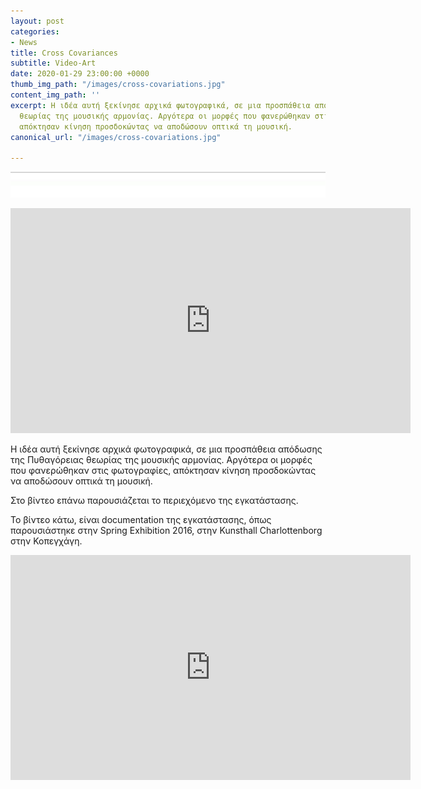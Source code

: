 ```yaml
---
layout: post
categories:
- News
title: Cross Covariances
subtitle: Video-Art
date: 2020-01-29 23:00:00 +0000
thumb_img_path: "/images/cross-covariations.jpg"
content_img_path: ''
excerpt: Η ιδέα αυτή ξεκίνησε αρχικά φωτογραφικά, σε μια προσπάθεια απόδωσης της Πυθαγόρειας
  θεωρίας της μουσικής αρμονίας. Αργότερα οι μορφές που φανερώθηκαν στις φωτογραφίες,
  απόκτησαν κίνηση προσδοκώντας να αποδώσουν οπτικά τη μουσική.
canonical_url: "/images/cross-covariations.jpg"

---
```

![](/images/bwok-2.jpg)

<iframe src="https://player.vimeo.com/video/180244597" width="640" height="360" frameborder="0" allow="autoplay; fullscreen" allowfullscreen></iframe>

Η ιδέα αυτή ξεκίνησε αρχικά φωτογραφικά, σε μια προσπάθεια απόδωσης της Πυθαγόρειας θεωρίας της μουσικής αρμονίας. Αργότερα οι μορφές που φανερώθηκαν στις φωτογραφίες, απόκτησαν κίνηση προσδοκώντας να αποδώσουν οπτικά τη μουσική.

Στο βίντεο επάνω παρουσιάζεται το περιεχόμενο της εγκατάστασης.

Το βίντεο κάτω, είναι documentation της εγκατάστασης, όπως παρουσιάστηκε στην Spring Exhibition 2016, στην Kunsthall Charlottenborg στην Κοπεγχάγη.

<iframe src="https://player.vimeo.com/video/158936852" width="640" height="360" frameborder="0" allow="autoplay; fullscreen" allowfullscreen></iframe>

